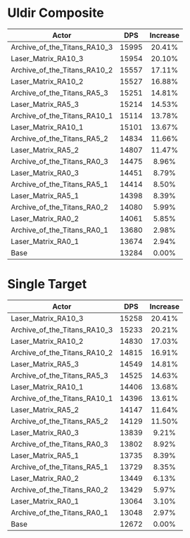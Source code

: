 # Uldir Composite
| Actor | DPS | Increase |
|---|:---:|:---:|
|Archive_of_the_Titans_RA10_3|15995|20.41%|
|Laser_Matrix_RA10_3|15954|20.10%|
|Archive_of_the_Titans_RA10_2|15557|17.11%|
|Laser_Matrix_RA10_2|15527|16.88%|
|Archive_of_the_Titans_RA5_3|15251|14.81%|
|Laser_Matrix_RA5_3|15214|14.53%|
|Archive_of_the_Titans_RA10_1|15114|13.78%|
|Laser_Matrix_RA10_1|15101|13.67%|
|Archive_of_the_Titans_RA5_2|14834|11.66%|
|Laser_Matrix_RA5_2|14807|11.47%|
|Archive_of_the_Titans_RA0_3|14475|8.96%|
|Laser_Matrix_RA0_3|14451|8.79%|
|Archive_of_the_Titans_RA5_1|14414|8.50%|
|Laser_Matrix_RA5_1|14398|8.39%|
|Archive_of_the_Titans_RA0_2|14080|5.99%|
|Laser_Matrix_RA0_2|14061|5.85%|
|Archive_of_the_Titans_RA0_1|13680|2.98%|
|Laser_Matrix_RA0_1|13674|2.94%|
|Base|13284|0.00%|

# Single Target
| Actor | DPS | Increase |
|---|:---:|:---:|
|Laser_Matrix_RA10_3|15258|20.41%|
|Archive_of_the_Titans_RA10_3|15233|20.21%|
|Laser_Matrix_RA10_2|14830|17.03%|
|Archive_of_the_Titans_RA10_2|14815|16.91%|
|Laser_Matrix_RA5_3|14549|14.81%|
|Archive_of_the_Titans_RA5_3|14525|14.63%|
|Laser_Matrix_RA10_1|14406|13.68%|
|Archive_of_the_Titans_RA10_1|14396|13.61%|
|Laser_Matrix_RA5_2|14147|11.64%|
|Archive_of_the_Titans_RA5_2|14129|11.50%|
|Laser_Matrix_RA0_3|13839|9.21%|
|Archive_of_the_Titans_RA0_3|13802|8.92%|
|Laser_Matrix_RA5_1|13735|8.39%|
|Archive_of_the_Titans_RA5_1|13729|8.35%|
|Laser_Matrix_RA0_2|13449|6.13%|
|Archive_of_the_Titans_RA0_2|13429|5.97%|
|Laser_Matrix_RA0_1|13064|3.10%|
|Archive_of_the_Titans_RA0_1|13048|2.97%|
|Base|12672|0.00%|
